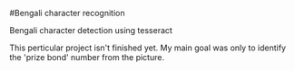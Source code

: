 #Bengali character recognition

Bengali character detection using tesseract

This perticular project isn't finished yet. My main goal was only to identify the 'prize bond' number from the picture. 
